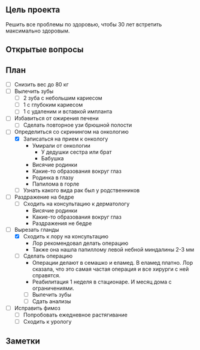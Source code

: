 ## Цель проекта
Решить все проблемы по здоровью, чтобы 30 лет встретить максимально здоровым.
## Открытые вопросы
## План
- [ ] Снизить вес до 80 кг
- [ ] Вылечить зубы
	- [ ] 2 зуба с небольшим кариесом
	- [ ] 1 с глубоким кариесом
	- [ ] 1 с удаленим и вставкой импланта
- [ ] Избавиться от ожирения печени
	- [ ] Сделать повторное узи брюшной полости
- [ ] Определиться со скринингом на онкологию
	- [x] Записаться на прием к онкологу
		- Умирали от онкологии
			- У дедушки сестра или брат
			- Бабушка
		- Висячие родинки
		- Какие-то образования вокруг глаз
		- Родинка в глазу
		- Папилома в горле
	- [ ] Узнать какого вида рак был у родственников
- [ ] Раздражение на бедре
	- [ ] Сходить на консультацию к дерматологу
		- Висячие родинки
		- Какие-то образования вокруг глаз
		- Раздражения не бедре
- [ ] Вырезать гланды
	- [x] Сходить к лору на консультацию
		- Лор рекомендовал делать операцию
		- Также она нашла папиллому левой небной миндалины 2-3 мм
	- [ ] Сделать операцию
		- Операции делают в семашко и еламед. В еламед платно. Лор сказала, что это самая частая операция и все хирурги с ней справятся.
		- Реабилитация 1 неделя в стационаре. И месяц дома с ограничениями.
		- [ ] Вылечить зубы
		- [ ] Сдать анализы
- [ ] Исправить фимоз
	- [ ] Попробовать ежедневное растягивание
	- [ ] Сходить к урологу
## Заметки
